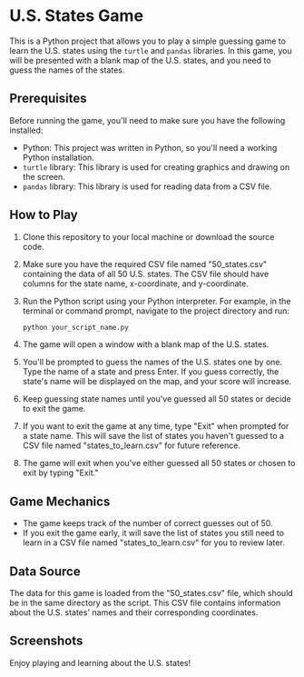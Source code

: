 # U.S. States Game

This is a Python project that allows you to play a simple guessing game to learn the U.S. states using the `turtle` and `pandas` libraries. In this game, you will be presented with a blank map of the U.S. states, and you need to guess the names of the states.

## Prerequisites
Before running the game, you'll need to make sure you have the following installed:

- Python: This project was written in Python, so you'll need a working Python installation.
- `turtle` library: This library is used for creating graphics and drawing on the screen.
- `pandas` library: This library is used for reading data from a CSV file.

## How to Play
1. Clone this repository to your local machine or download the source code.

2. Make sure you have the required CSV file named "50_states.csv" containing the data of all 50 U.S. states. The CSV file should have columns for the state name, x-coordinate, and y-coordinate.

3. Run the Python script using your Python interpreter. For example, in the terminal or command prompt, navigate to the project directory and run:

   ```bash
   python your_script_name.py
   ```

4. The game will open a window with a blank map of the U.S. states.

5. You'll be prompted to guess the names of the U.S. states one by one. Type the name of a state and press Enter. If you guess correctly, the state's name will be displayed on the map, and your score will increase.

6. Keep guessing state names until you've guessed all 50 states or decide to exit the game.

7. If you want to exit the game at any time, type "Exit" when prompted for a state name. This will save the list of states you haven't guessed to a CSV file named "states_to_learn.csv" for future reference.

8. The game will exit when you've either guessed all 50 states or chosen to exit by typing "Exit."

## Game Mechanics
- The game keeps track of the number of correct guesses out of 50.
- If you exit the game early, it will save the list of states you still need to learn in a CSV file named "states_to_learn.csv" for you to review later.

## Data Source
The data for this game is loaded from the "50_states.csv" file, which should be in the same directory as the script. This CSV file contains information about the U.S. states' names and their corresponding coordinates.

## Screenshots


Enjoy playing and learning about the U.S. states!
